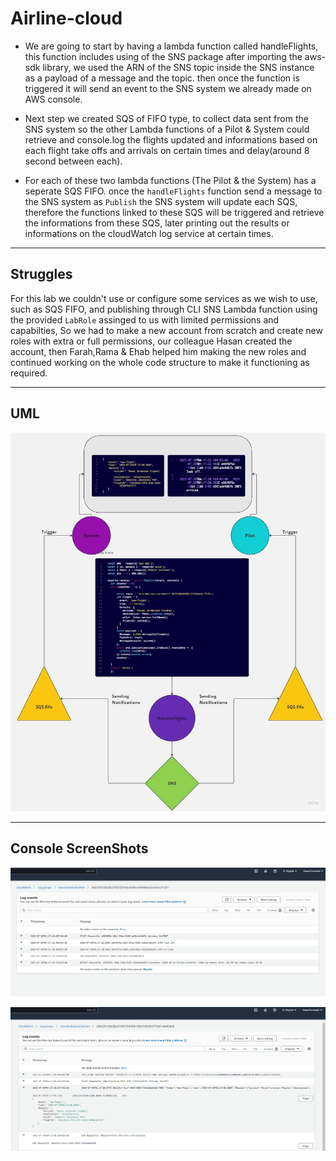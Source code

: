 # Airline-cloud

- We are going to start by having a lambda function called handleFlights, this function includes using of the SNS package after importing the aws-sdk library, we used the ARN of the SNS topic inside the SNS instance as a payload of a message and the topic. then once the function is triggered it will send an event to the SNS system we already made on AWS console.

- Next step we created SQS of FIFO type, to collect data sent from the SNS system so the other Lambda functions of a Pilot & System could retrieve and console.log the flights updated and informations based on each flight take offs and arrivals on certain times and delay(around 8 second between each).

- For each of these two lambda functions (The Pilot & the System) has a seperate SQS FIFO. once the `handleFlights` function send a message to the SNS system as `Publish` the SNS system will update each SQS, therefore the functions linked to these SQS will be triggered and retrieve the informations from these SQS, later printing out the results or informations on the cloudWatch log service at certain times.

----

## Struggles

For this lab we couldn't use or configure some services as we wish to use, such as SQS FIFO, and publishing through CLI SNS Lambda function using the provided `LabRole` assinged to us with limited permissions and capabilties, So we had to make a new account from scratch and create new roles with extra or full permissions, our colleague Hasan created the account, then Farah,Rama & Ehab helped him making the new roles and continued working on the whole code structure to make it functioning as required.

----

## UML

![UML](image.png)

----

## Console ScreenShots

![Alt text](image-1.png)

![Alt text](image-2.png)
